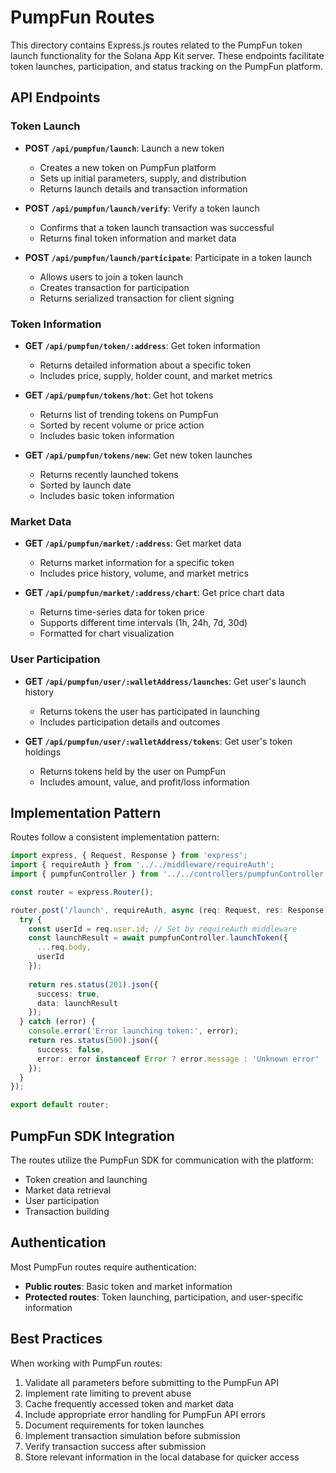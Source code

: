 # PumpFun Routes

This directory contains Express.js routes related to the PumpFun token launch functionality for the Solana App Kit server. These endpoints facilitate token launches, participation, and status tracking on the PumpFun platform.

## API Endpoints

### Token Launch

- **POST `/api/pumpfun/launch`**: Launch a new token
  - Creates a new token on PumpFun platform
  - Sets up initial parameters, supply, and distribution
  - Returns launch details and transaction information

- **POST `/api/pumpfun/launch/verify`**: Verify a token launch
  - Confirms that a token launch transaction was successful
  - Returns final token information and market data

- **POST `/api/pumpfun/launch/participate`**: Participate in a token launch
  - Allows users to join a token launch
  - Creates transaction for participation
  - Returns serialized transaction for client signing

### Token Information

- **GET `/api/pumpfun/token/:address`**: Get token information
  - Returns detailed information about a specific token
  - Includes price, supply, holder count, and market metrics

- **GET `/api/pumpfun/tokens/hot`**: Get hot tokens
  - Returns list of trending tokens on PumpFun
  - Sorted by recent volume or price action
  - Includes basic token information

- **GET `/api/pumpfun/tokens/new`**: Get new token launches
  - Returns recently launched tokens
  - Sorted by launch date
  - Includes basic token information

### Market Data

- **GET `/api/pumpfun/market/:address`**: Get market data
  - Returns market information for a specific token
  - Includes price history, volume, and market metrics

- **GET `/api/pumpfun/market/:address/chart`**: Get price chart data
  - Returns time-series data for token price
  - Supports different time intervals (1h, 24h, 7d, 30d)
  - Formatted for chart visualization

### User Participation

- **GET `/api/pumpfun/user/:walletAddress/launches`**: Get user's launch history
  - Returns tokens the user has participated in launching
  - Includes participation details and outcomes

- **GET `/api/pumpfun/user/:walletAddress/tokens`**: Get user's token holdings
  - Returns tokens held by the user on PumpFun
  - Includes amount, value, and profit/loss information

## Implementation Pattern

Routes follow a consistent implementation pattern:

```typescript
import express, { Request, Response } from 'express';
import { requireAuth } from '../../middleware/requireAuth';
import { pumpfunController } from '../../controllers/pumpfunController';

const router = express.Router();

router.post('/launch', requireAuth, async (req: Request, res: Response) => {
  try {
    const userId = req.user.id; // Set by requireAuth middleware
    const launchResult = await pumpfunController.launchToken({
      ...req.body,
      userId
    });
    
    return res.status(201).json({
      success: true,
      data: launchResult
    });
  } catch (error) {
    console.error('Error launching token:', error);
    return res.status(500).json({
      success: false,
      error: error instanceof Error ? error.message : 'Unknown error'
    });
  }
});

export default router;
```

## PumpFun SDK Integration

The routes utilize the PumpFun SDK for communication with the platform:

- Token creation and launching
- Market data retrieval
- User participation
- Transaction building

## Authentication

Most PumpFun routes require authentication:

- **Public routes**: Basic token and market information
- **Protected routes**: Token launching, participation, and user-specific information

## Best Practices

When working with PumpFun routes:

1. Validate all parameters before submitting to the PumpFun API
2. Implement rate limiting to prevent abuse
3. Cache frequently accessed token and market data
4. Include appropriate error handling for PumpFun API errors
5. Document requirements for token launches
6. Implement transaction simulation before submission
7. Verify transaction success after submission
8. Store relevant information in the local database for quicker access 
